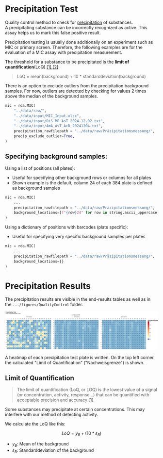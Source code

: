 # Precipitation Test

Quality control method to check for [precipitation](https://en.wikipedia.org/wiki/Precipitation_(chemistry)) of substances.<br>
A precipitating substance can be incorrectly recognized as active.
This assay helps us to mark this false positive result.

Precipitation testing is usually done additionally on an experiment such as MIC or primary screen.
Therefore, the following examples are for the evaluation of a MIC assay with precipitation measurement.

The threshold for a substance to be precipitated is the **limit of quantification**(LoQ) [[1]](https://de.wikipedia.org/wiki/Bestimmungsgrenze),[[2]](https://pubmed.ncbi.nlm.nih.gov/8013092/):

> LoQ = mean(background) + 10 * standarddeviation(background)

There is an option to exclude outliers from the precipitation background samples.
For now, outliers are detected by checking for values 2 times above the median of the background samples.
```Python
mic = rda.MIC(
    "../data/raw/",
    "../data/input/MIC_Input.xlsx",
    "../data/input/DiS_MP_AsT_2024-12-02.txt",
    "../data/input/AmA_AsT_AcD_20241204.txt",
    precipitation_rawfilepath = "../data/raw/Präzipitationsmessung/",
    precip_exclude_outlier=True,
)
```

## Specifying background samples:

Using a list of positions (all plates):
- Useful for specifying other background rows or columns for all plates
- Shown example is the default, column 24 of each 384 plate is defined as background samples
```Python
mic = rda.MIC(
    ...
    precipitation_rawfilepath = "../data/raw/Präzipitationsmessung/",
    background_locations=[f"{row}24" for row in string.ascii_uppercase[:16]]
)
```

Using a dictionary of positions with barcodes (plate specific):
- Useful for specifying very specific background samples per plates
```Python
mic = rda.MIC(
    ...
    precipitation_rawfilepath = "../data/raw/Präzipitationsmessung/",
    background_locations={}
)
```


# Precipitation Results
The precipitation results are visible in the end-results tables as well as in the `.../figures/QualityControl` folder.

![alt text](./assets/Precipitation_Heatmap.svg)

A heatmap of each precipitation test plate is written.
On the top left corner the calculated "Limit of Quantification" ("Nachweisgrenze") is shown.

## Limit of Quantification
> The limit of quantification (LoQ, or LOQ) is the lowest value of a signal (or concentration, activity, response...) that can be quantified with acceptable precision and accuracy [[1](https://en.wikipedia.org/wiki/Detection_limit)].

Some substances may precipitate at certain concentrations.
This may interfere with our method of detecting activity.

We calculate the LoQ like this:

$$
LoQ = y_B + (10 * s_B)
$$
- $y_B$: Mean of the background
- $s_B$: Standarddeviation of the background


